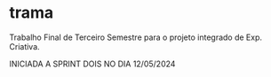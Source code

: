 # trama
Trabalho Final de Terceiro Semestre para o projeto integrado de Exp. Criativa.


INICIADA A SPRINT DOIS NO DIA 12/05/2024